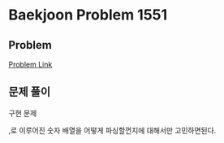 # Baekjoon Problem 1551 
 
## Problem 
[Problem Link](https://www.acmicpc.net/problem/1551) 

## 문제 풀이
구현 문제

,로 이루어진 숫자 배열을 어떻게 파싱할껀지에 대해서만 고민하면된다.